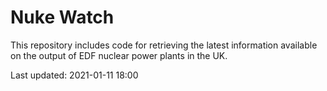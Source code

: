 # Nuke Watch

This repository includes code for retrieving the latest information available on the output of EDF nuclear power plants in the UK.

Last updated: 2021-01-11 18:00